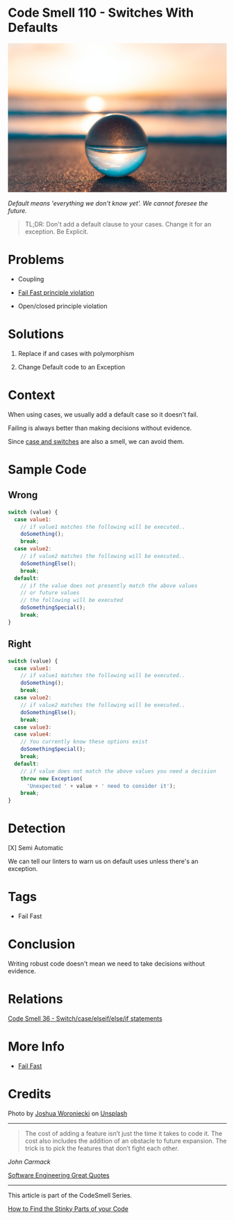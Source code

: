 # Code Smell 110 - Switches With Defaults

![Code Smell 110 - Switches With Defaults](Code%20Smell%20110%20-%20Switches%20With%20Defaults.jpg)

*Default means 'everything we don't know yet'. We cannot foresee the future.*

> TL;DR: Don't add a default clause to your cases. Change it for an exception. Be Explicit.

# Problems

- Coupling

- [Fail Fast principle violation](https://github.com/mcsee/Software-Design-Articles/tree/main/Articles/Theory/Fail%20Fast/readme.md)

- Open/closed principle violation

# Solutions

1. Replace if and cases with polymorphism

2. Change Default code to an Exception

# Context

When using cases, we usually add a default case so it doesn't fail. 

Failing is always better than making decisions without evidence.

Since [case and switches](https://github.com/mcsee/Software-Design-Articles/tree/main/Articles/Code%20Smells/Code%20Smell%2036%20-%20Switch%20case%20elseif%20else%20if%20statements/readme.md) are also a smell, we can avoid them.

# Sample Code

## Wrong

<!-- [Gist Url](https://gist.github.com/mcsee/ddad35dc0be43c82d4aff94ad2b79d09) -->

```javascript
switch (value) {
  case value1:
    // if value1 matches the following will be executed..
    doSomething();
    break;
  case value2:
    // if value2 matches the following will be executed..
    doSomethingElse();
    break;
  default:
    // if the value does not presently match the above values
    // or future values
    // the following will be executed
    doSomethingSpecial();
    break;
}
```

## Right

<!-- [Gist Url](https://gist.github.com/mcsee/78ca0363b28677b5ff24973b2fc4806f) -->

```javascript
switch (value) {
  case value1:
    // if value1 matches the following will be executed..
    doSomething();
    break;
  case value2:
    // if value2 matches the following will be executed..
    doSomethingElse();
    break;
  case value3:
  case value4:
    // You currently know these options exist
    doSomethingSpecial();
    break;
  default:
    // if value does not match the above values you need a decision
    throw new Exception(
      'Unexpected ' + value + ' need to consider it');
    break;
}
```

# Detection

[X] Semi Automatic 

We can tell our linters to warn us on default uses unless there's an exception.

# Tags

- Fail Fast

# Conclusion

Writing robust code doesn't mean we need to take decisions without evidence.

# Relations

[Code Smell 36 - Switch/case/elseif/else/if statements](https://github.com/mcsee/Software-Design-Articles/tree/main/Articles/Code%20Smells/Code%20Smell%2036%20-%20Switch%20case%20elseif%20else%20if%20statements/readme.md)

# More Info

- [Fail Fast](https://github.com/mcsee/Software-Design-Articles/tree/main/Articles/Theory/Fail%20Fast/readme.md)

# Credits

Photo by [Joshua Woroniecki](https://unsplash.com/@joshua_j_woroniecki) on [Unsplash](https://unsplash.com/s/photos/crystal-ball)
  
* * *
  
> The cost of adding a feature isn’t just the time it takes to code it. The cost also includes the addition of an obstacle to future expansion. The trick is to pick the features that don’t fight each other.

_John Carmack_

[Software Engineering Great Quotes](https://github.com/mcsee/Software-Design-Articles/tree/main/Articles/Quotes/Software%20Engineering%20Great%20Quotes/readme.md)

* * *

This article is part of the CodeSmell Series.

[How to Find the Stinky Parts of your Code](https://github.com/mcsee/Software-Design-Articles/tree/main/Articles/Code%20Smells/How%20to%20Find%20the%20Stinky%20parts%20of%20your%20Code/readme.md)